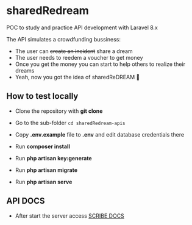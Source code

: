 # sharedRedream
POC to study and practice API development with Laravel 8.x

The API simulates a crowdfunding bussiness:
- The user can ~~create an incident~~ share a dream
- The user needs to reedem a voucher to get money
- Once you get the money you can start to help others to realize their dreams
- Yeah, now you got the idea of sharedReDREAM :star2:

## How to test locally

- Clone the repository with __git clone__

- Go to the sub-folder `cd sharedRedream-apis`
- Copy __.env.example__ file to __.env__ and edit database credentials there
- Run __composer install__
- Run __php artisan key:generate__
- Run __php artisan migrate__
- Run __php artisan serve__

## API DOCS 

- After start the server access [SCRIBE DOCS](http://localhost:8000/docs)

